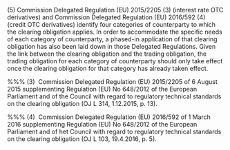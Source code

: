 (5) Commission Delegated Regulation (EU) 2015/2205 (3) (interest rate OTC derivatives) and Commission Delegated Regulation (EU) 2016/592 (4) (credit OTC derivatives) identify four categories of counterparty to which the clearing obligation applies. In order to accommodate the specific needs of each category of counterparty, a phased-in application of that clearing obligation has also been laid down in those Delegated Regulations. Given the link between the clearing obligation and the trading obligation, the trading obligation for each category of counterparty should only take effect once the clearing obligation for that category has already taken effect.

%%% (3)  Commission Delegated Regulation (EU) 2015/2205 of 6 August 2015 supplementing Regulation (EU) No 648/2012 of the European Parliament and of the Council with regard to regulatory technical standards on the clearing obligation (OJ L 314, 1.12.2015, p. 13).

%%% (4)  Commission Delegated Regulation (EU) 2016/592 of 1 March 2016 supplementing Regulation (EU) No 648/2012 of the European Parliament and of het Council with regard to regulatory technical standards on the clearing obligation (OJ L 103, 19.4.2016, p. 5).